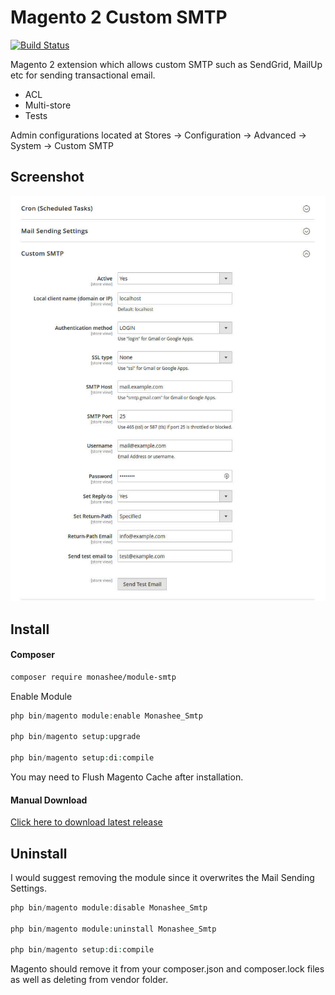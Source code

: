 # Magento 2 Custom SMTP

[![Build Status](https://travis-ci.org/DerekMarcinyshyn/smtp.svg?branch=master)](https://travis-ci.org/DerekMarcinyshyn/module-smtp)

Magento 2 extension which allows custom SMTP such as SendGrid, MailUp etc for sending transactional email. 

- ACL 
- Multi-store
- Tests

Admin configurations located at Stores -> Configuration -> Advanced -> System -> Custom SMTP

## Screenshot
![settings screenshot](https://raw.githubusercontent.com/DerekMarcinyshyn/module-smtp/master/settings-screenshot.jpg)

## Install

#### Composer

```bash
composer require monashee/module-smtp
```

Enable Module

```php
php bin/magento module:enable Monashee_Smtp

php bin/magento setup:upgrade

php bin/magento setup:di:compile
```

You may need to Flush Magento Cache after installation.

#### Manual Download

[Click here to download latest release](https://github.com/DerekMarcinyshyn/smtp/releases)

## Uninstall

I would suggest removing the module since it overwrites the Mail Sending Settings.

```php
php bin/magento module:disable Monashee_Smtp

php bin/magento module:uninstall Monashee_Smtp

php bin/magento setup:di:compile
```

Magento should remove it from your composer.json and composer.lock files as well as deleting from vendor folder.